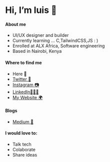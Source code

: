 # Hi, I’m luis 👋

<!--
more social links to be added soon
-->

#### About me

- UI/UX designer and builder 
- Currently learning ... C,TailwindCSS,JS : )
- Enrolled at ALX Africa, Software engineering
- Based in Nairobi, Kenya

#### Where to find me

- Here 📍
- [Twitter 🦜](https://twitter.com/howinns)
- [Instagram 📷](https://instagram.com)
- [LinkedIn🧑🏽‍💻](https://www.linkedin.com/in/luismaina/)
- [My Website 🌍](#)

#### Blogs

- [Medium 📰](https://medium.com/@howinsr)

#### I would love to:

- Talk tech
- Colaborate
- Share ideas
